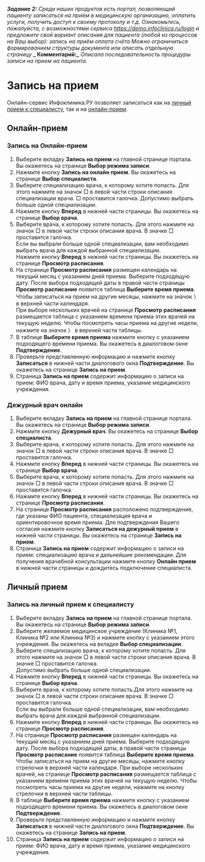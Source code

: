 **_Задание 2:_**  *Среди наших продуктов есть портал, позволяющий пациенту записаться на приём в медицинскую организацию, оплатить услуги, получить доступ к своему протоколу и т.д.
Ознакомьтесь, пожалуйста, с возможностями сервиса https://demo.infoclinica.ru/login и предложите свой вариант описания для пациента (любой из процессов на Ваш выбор):
запись на приём
оплата счёта
Можно ограничиться формированием структуры документа или описать отдельную страницу*
**_ Комментарий:_** *Описала последовательность процедуры записи на прием на пациента.*
# Запись на прием
Онлайн-сервис Инфоклиника.РУ позволяет записаться как на [личный прием к специалисту](#aaa), так и на [онлайн-прием](#bbb).
## <a name="bbb"></a>Онлайн-прием
### Запись на Онлайн-прием
1. Выберите вкладку **Запись на прием** на главной странице портала. Вы окажетесь на странице **Выбор режима записи**.
1. Нажмите кнопку **Запись на онлайн прием**. Вы окажетесь на странице **Выбор специалиста**.
1.  Выберите специализацию врача, к которому хотите попасть. Для этого нажмите на значок  □ в левой части строки описания специализации врача. □ проставится галочка. Допустимо выбрать больше одной специализации.
1.  Нажмите кнопку **Вперед** в нижней части страницы. Вы окажетесь на странице **Выбор врача**.
1.  Выберите врача, к которому хотите попасть. Для этого нажмите на значок □ в левой части строки описания врача. В значке □ проставится галочка.   
Если вы выбрали больше одной специализации, вам необходимо выбрать врача для каждой выбранной специализации.  
Нажмите кнопку **Вперед** в нижней части страницы. Вы окажетесь на странице **Просмотр расписания**.  
1.  На странице **Просмотр расписания** размещен календарь на текущий месяц с указанием дней приема. Выберите подходящую дату. После выбора подходящей даты в правой части страницы **Просмотр расписание** появится таблица **Выберите время приема**.  
Чтобы записаться на прием на другие месяцы, нажмите на значок 〉 в верхней части календаря.  
При выборе нескольких врачей на странице **Просмотр расписания** размещается таблица с указанием времени приема этих врачей на текущую неделю. Чтобы посмотреть часы приема на другие недели, нажмите на значок 〉 в верхней части таблицы.
1. В таблице **Выберите время приема** нажмите кнопку с указанием подходящего времени приема. Вы окажетесь в диалоговом окне **Подтверждение**.
1. Проверьте представленную информацию и нажмите кнопку **Записаться** в нижней части диалогового окна **Подтверждение**. Вы окажетесь на странице **Запись на прием**.
1. Страница **Запись на прием** содержит информацию о записи на прием: ФИО врача, дату и время приема, указание медицинского учреждения. 
### Дежурный врач онлайн
1. Выберите вкладку **Запись на прием** на главной странице портала. Вы окажетесь на странице **Выбор режима записи**.
1. Нажмите кнопку **Дежурный врач**. Вы окажетесь на странице **Выбор специалиста**.
1. Выберите врача, к которому хотите попасть. Для этого нажмите на значок □ в левой части строки описания врача. В значке □ проставится галочка.  
1. Нажмите кнопку **Вперед** в нижней части страницы. Вы окажетесь на странице **Выбор врача**.
1. Выберите врача, к которому хотите попасть. Для этого нажмите на значок □ в левой части строки описания врача. В значке □ проставится галочка.
1. Нажмите кнопку **Вперед** в нижней части страницы. Вы окажетесь на странице **Просмотр расписания**.
1. На странице **Просмотр расписания** расположено подтверждение, где указаны ФИО пациента, специализация врача и ориентировочное время приема. Для подтверждения Вашего согласия нажмите кнопку **Записаться на дежурный прием** в нижней части страницы. Вы окажетесь на странице **Запись на прием**.
1. Страница **Запись на прием** содержит информацию о записи на прием: специализацию врача и дальнейшие рекомендации. Для получения врачебной консультации нажмите кнопку **Онлайн прием** в нижней части страницы и дождитесь подключение специалиста.
## <a name="aaa"></a>Личный прием
### Запись на личный прием к специалисту
1. Выберите вкладку **Запись на прием** на главной странице портала. Вы окажетесь на странице **Выбор режима записи**.
1. Выберите желаемое медицинское учреждение (Клиника №1, Клиника №2 или Клиника №3) и нажмите кнопку с указанием этого учреждения. Вы окажетесь на вкладке **Выбор специализации**.
1. Выберите спецализацию врача, к которому хотите попасть. Для этого нажмите на значок □ в левой части строки описания врача. В значке □ проставится галочка.  
Допустимо выбрать больше одной специализации.
1. Нажмите кнопку **Вперед** в нижней части страницы. Вы окажетесь на странице **Выбор врача**.
1. Выберите врача, к которому хотите попасть.Для этого нажмите на значок □ в левой части строки описания врача. В значке □ проставится галочка.  
Если вы выбрали больше одной специализации, вам необходимо выбрать врача для каждой выбранной специализации.
1. Нажмите кнопку **Вперед** в нижней части страницы. Вы окажетесь на странице **Просмотр расписания**.
1. На странице **Просмотр расписания** размещен календарь на текущий месяц с указанием дней приема. Выберите подходящую дату. После выбора подходящей даты, в правой части страницы **Просмотр расписание** появится таблица **Выберите время приема**.
Чтобы записаться на прием на другие месяцы, нажмите кнопку стрелочки в верхней части календаря.
При выборе нескольких врачей, на странице **Просмотр расписания** размещается таблица с указанием времени приема этих врачей на текущую неделю. Чтобы посмотреть часы приема на другие недели, нажмите на кнопку стрелочки в верхней части таблицы.
1. В таблице **Выберите время приема** нажмите кнопку с указанием подходящего времени приема. Вы окажетесь в диалоговом окне **Подтверждение**.
1. Проверьте представленную информацию и нажмите кнопку **Записаться** в нижней части диалогового окна **Подтверждение**. Вы окажетесь на странице **Запись на прием**.
1. Страница **Запись на прием** содержит информацию о записи на прием: ФИО врача, дату и время приема, указание медицинского учреждения. 
